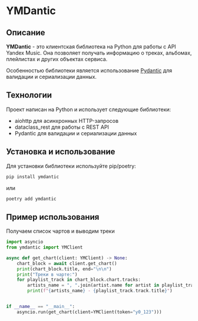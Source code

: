 # YMDantic

## Описание
**YMDantic** - это клиентская библиотека на Python для работы с API Yandex Music.
Она позволяет получать информацию о треках, альбомах, плейлистах и других объектах сервиса.

Особенностью библиотеки является использование [Pydantic](https://pydantic-docs.helpmanual.io/) для валидации и сериализации данных.

## Технологии
Проект написан на Python и использует следующие библиотеки:
- aiohttp для асинхронных HTTP-запросов
- dataclass_rest для работы с REST API
- Pydantic для валидации и сериализации данных

## Установка и использование
Для установки библиотеки используйте pip/poetry:

```bash
pip install ymdantic
```
или
```bash
poetry add ymdantic
```

## Пример использования
Получаем список чартов и выводим треки
```python
import asyncio
from ymdantic import YMClient

async def get_chart(client: YMClient) -> None:
    chart_block = await client.get_chart()
    print(chart_block.title, end="\n\n")
    print("Треки в чарте:")
    for playlist_track in chart_block.chart.tracks:
        artists_name = ", ".join(artist.name for artist in playlist_track.track.artists)
        print(f"{artists_name} - {playlist_track.track.title}")


if __name__ == "__main__":
    asyncio.run(get_chart(client=YMClient(token="y0_123")))
```
